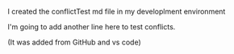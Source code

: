 I created the conflictTest md file in my developlment environment

I'm going to add another line here to test conflicts.

(It was added from GitHub and vs code)
